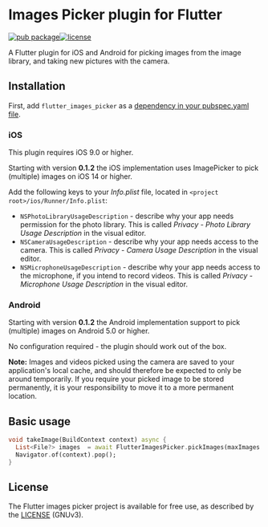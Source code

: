 # Images Picker plugin for Flutter

[![pub package](https://img.shields.io/badge/pub-0.1.2-blue)](https://pub.dev/packages/flutter_images_picker)[![license](https://img.shields.io/badge/license-GNUv3-brightgreen)](https://github.com/honvidan/flutter_images_picker/blob/main/LICENSE)


A Flutter plugin for iOS and Android for picking images from the image library,
and taking new pictures with the camera.

## Installation

First, add `flutter_images_picker` as a [dependency in your pubspec.yaml file](https://flutter.dev/docs/development/platform-integration/platform-channels).

### iOS

This plugin requires iOS 9.0 or higher.

Starting with version **0.1.2** the iOS implementation uses ImagePicker to pick (multiple) images on iOS 14 or higher.

Add the following keys to your _Info.plist_ file, located in `<project root>/ios/Runner/Info.plist`:

* `NSPhotoLibraryUsageDescription` - describe why your app needs permission for the photo library. This is called _Privacy - Photo Library Usage Description_ in the visual editor.
* `NSCameraUsageDescription` - describe why your app needs access to the camera. This is called _Privacy - Camera Usage Description_ in the visual editor.
* `NSMicrophoneUsageDescription` - describe why your app needs access to the microphone, if you intend to record videos. This is called _Privacy - Microphone Usage Description_ in the visual editor.

### Android

Starting with version **0.1.2** the Android implementation support to pick (multiple) images on Android 5.0 or higher.

No configuration required - the plugin should work out of the box.

**Note:** Images and videos picked using the camera are saved to your application's local cache, and should therefore be expected to only be around temporarily.
If you require your picked image to be stored permanently, it is your responsibility to move it to a more permanent location.

## Basic usage

```dart
void takeImage(BuildContext context) async {
  List<File?> images  = await FlutterImagesPicker.pickImages(maxImages: 5);
  Navigator.of(context).pop();
}
```

## License

The Flutter images picker project is available for free use, as described by the [LICENSE](https://github.com/honvidan/flutter_images_picker/blob/main/LICENSE) (GNUv3).
